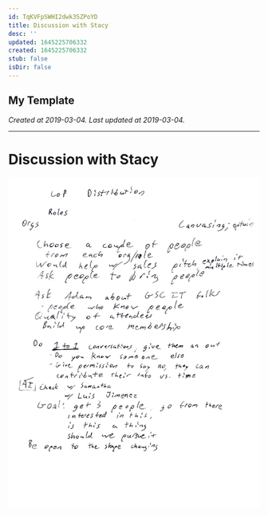 ```yaml
---
id: TqKVFpSWHI2dwk35ZPoYD
title: Discussion with Stacy
desc: ''
updated: 1645225706332
created: 1645225706332
stub: false
isDir: false
---
```

My Template
---

_Created at 2019-03-04._
_Last updated at 2019-03-04._




---

# Discussion with Stacy


![RB 2019-03-0108.jpg](assets/RB-2019-03-0108.jpg)


